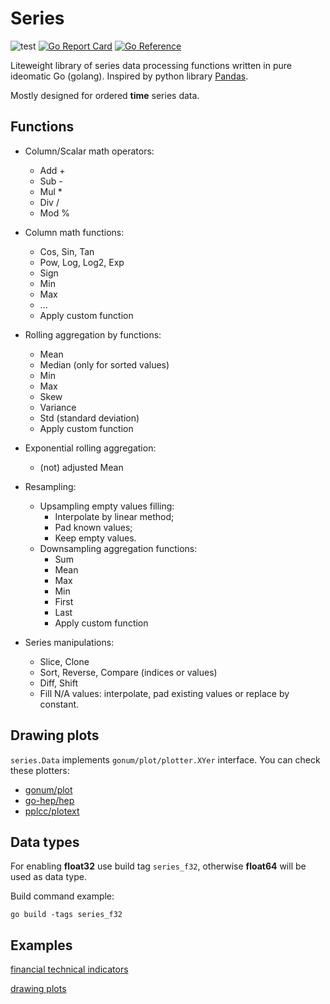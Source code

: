# Series

![test](https://github.com/WinPooh32/series/actions/workflows/test.yml/badge.svg)
[![Go Report Card](https://goreportcard.com/badge/github.com/WinPooh32/series)](https://goreportcard.com/report/github.com/WinPooh32/series)
[![Go Reference](https://pkg.go.dev/badge/github.com/WinPooh32/series.svg)](https://pkg.go.dev/github.com/WinPooh32/series)

Liteweight library of series data processing functions written in pure ideomatic Go (golang). Inspired by python library [Pandas](https://github.com/pandas-dev/pandas).

Mostly designed for ordered **time** series data.

## Functions

- Column/Scalar math operators:
  - Add +
  - Sub -
  - Mul *
  - Div /
  - Mod %
  
- Column math functions:
  - Cos, Sin, Tan
  - Pow, Log, Log2, Exp
  - Sign
  - Min
  - Max
  - ...
  - Apply custom function

- Rolling aggregation by functions:
  - Mean
  - Median (only for sorted values)
  - Min
  - Max
  - Skew
  - Variance
  - Std (standard deviation)
  - Apply custom function

- Exponential rolling aggregation:
  - (not) adjusted Mean

- Resampling:
  - Upsampling empty values filling:
    - Interpolate by linear method;
    - Pad known values;
    - Keep empty values.
  - Downsampling aggregation functions:
    - Sum
    - Mean
    - Max
    - Min
    - First
    - Last
    - Apply custom function
- Series manipulations:
  - Slice, Clone
  - Sort, Reverse, Compare (indices or values)
  - Diff, Shift
  - Fill N/A values: interpolate, pad existing values or replace by constant.

## Drawing plots

`series.Data` implements `gonum/plot/plotter.XYer` interface. You can check these plotters:

- [gonum/plot](https://github.com/gonum/plot)
- [go-hep/hep](https://github.com/go-hep/hep/tree/main/hplot)
- [pplcc/plotext](https://github.com/pplcc/plotext)

## Data types

For enabling **float32** use build tag `series_f32`, otherwise **float64** will be used as data type.

Build command example:

``` shell
go build -tags series_f32
```

## Examples

[financial technical indicators](https://github.com/WinPooh32/fta/blob/master/fta.go)

[drawing plots](https://github.com/WinPooh32/fta/blob/master/examples/render-plots/main.go)
